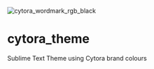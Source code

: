 ![cytora_wordmark_rgb_black](https://user-images.githubusercontent.com/42088664/43674959-792d5ebe-97d3-11e8-996a-a4da247356d9.png)

# cytora_theme
Sublime Text Theme using Cytora brand colours
